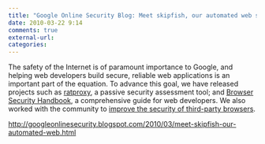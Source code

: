 ```yaml
---
title: "Google Online Security Blog: Meet skipfish, our automated web security scanner"
date: 2010-03-22 9:14
comments: true
external-url:
categories:
---
```

The safety of the Internet is of paramount importance to Google, and helping web developers build secure, reliable web applications is an important part of the equation. To advance this goal, we have released projects such as [ratproxy][1], a passive security assessment tool; and [Browser Security Handbook][2], a comprehensive guide for web developers. We also worked with the community to [improve the security of third-party browsers][3].

<http://googleonlinesecurity.blogspot.com/2010/03/meet-skipfish-our-automated-web.html>

  [1]: http://googleonlinesecurity.blogspot.com/2008/07/meet-ratproxy-our-passive-web-security.html
  [2]: http://googleonlinesecurity.blogspot.com/2008/12/announcing-browser-security-handbook.html
  [3]: http://googleonlinesecurity.blogspot.com/2009/07/improving-web-browser-security.html

